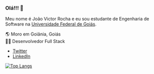 ### Olá!!! 🤠

Meu nome é João Victor Rocha e eu sou estudante de Engenharia de Software na [Universidade Federal de Goiás](https://www.ufg.br/).  

🌎 Moro em Goiânia, Goiás  
👨‍💻 Desenvolvedor Full Stack  

* [Twitter](twitter.com/vixtorocha)
* [LinkedIn](https://www.linkedin.com/in/vixtorocha/)

[![Top Langs](https://github-readme-stats.vercel.app/api/top-langs/?username=vixtorocha&hide=tsql&langs_count=6&layout=compact)](https://github.com/anuraghazra/github-readme-stats)

<!--
**vixtorocha/vixtorocha** is a ✨ _special_ ✨ repository because its `README.md` (this file) appears on your GitHub profile.

Here are some ideas to get you started:

- 🔭 I’m currently working on ...
- 🌱 I’m currently learning ...
- 👯 I’m looking to collaborate on ...
- 🤔 I’m looking for help with ...
- 💬 Ask me about ...
- 📫 How to reach me: ...
- 😄 Pronouns: ...
- ⚡ Fun fact: ...
-->
